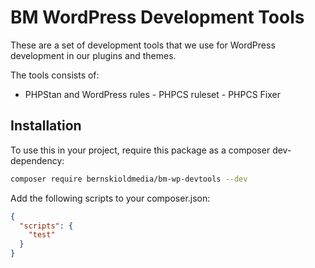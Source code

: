 # BM WordPress Development Tools

These are a set of development tools that we use for WordPress development in our plugins and themes.

The tools consists of:
- PHPStan and WordPress rules - PHPCS ruleset - PHPCS Fixer

## Installation

To use this in your project, require this package as a composer dev-dependency:

```bash
composer require bernskioldmedia/bm-wp-devtools --dev
```

Add the following scripts to your composer.json:

```json
{
  "scripts": {
    "test"
  }
}
```
